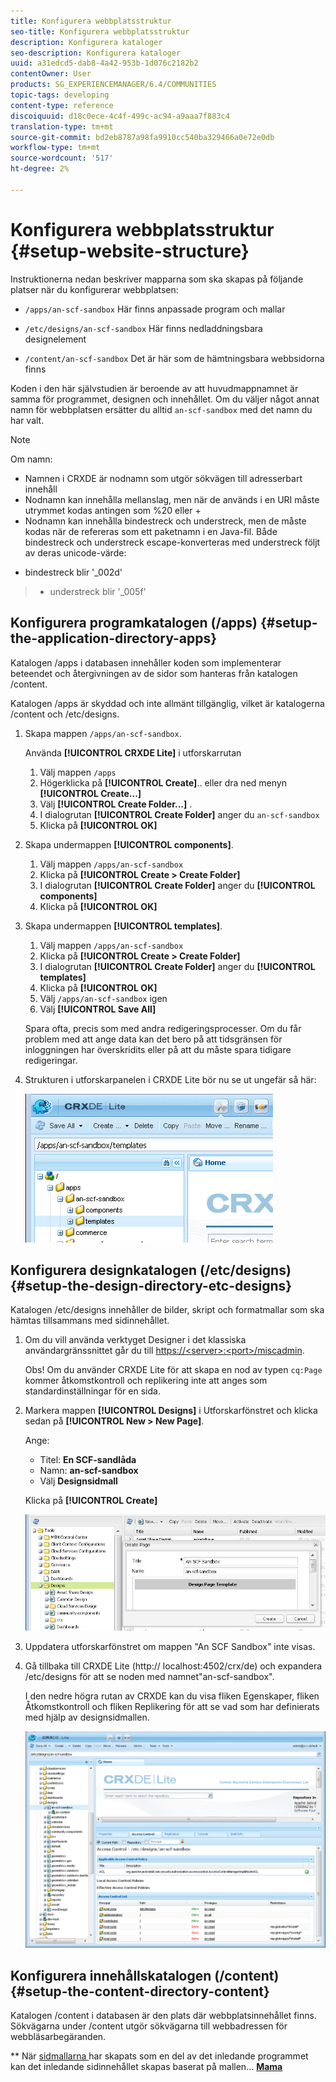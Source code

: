 ```yaml
---
title: Konfigurera webbplatsstruktur
seo-title: Konfigurera webbplatsstruktur
description: Konfigurera kataloger
seo-description: Konfigurera kataloger
uuid: a31edcd5-dab8-4a42-953b-1d076c2182b2
contentOwner: User
products: SG_EXPERIENCEMANAGER/6.4/COMMUNITIES
topic-tags: developing
content-type: reference
discoiquuid: d18c0ece-4c4f-499c-ac94-a9aaa7f883c4
translation-type: tm+mt
source-git-commit: bd2eb8787a98fa9910cc540ba329466a0e72e0db
workflow-type: tm+mt
source-wordcount: '517'
ht-degree: 2%

---
```



# Konfigurera webbplatsstruktur {#setup-website-structure}

Instruktionerna nedan beskriver mapparna som ska skapas på följande platser när du konfigurerar webbplatsen:

* `/apps/an-scf-sandbox`
Här finns anpassade program och mallar

* `/etc/designs/an-scf-sandbox`
Här finns nedladdningsbara designelement

* `/content/an-scf-sandbox`
Det är här som de hämtningsbara webbsidorna finns

Koden i den här självstudien är beroende av att huvudmappnamnet är samma för programmet, designen och innehållet. Om du väljer något annat namn för webbplatsen ersätter du alltid `an-scf-sandbox` med det namn du har valt.

>[!NOTE]
>
>Om namn:
>
>* Namnen i CRXDE är nodnamn som utgör sökvägen till adresserbart innehåll
>* Nodnamn kan innehålla mellanslag, men när de används i en URI måste utrymmet kodas antingen som %20 eller +
>* Nodnamn kan innehålla bindestreck och understreck, men de måste kodas när de refereras som ett paketnamn i en Java-fil. Både bindestreck och understreck escape-konverteras med understreck följt av deras unicode-värde:

   >
   >   
   * bindestreck blir &#39;_002d&#39;
   >   * understreck blir &#39;_005f&#39;


## Konfigurera programkatalogen (/apps) {#setup-the-application-directory-apps}

Katalogen /apps i databasen innehåller koden som implementerar beteendet och återgivningen av de sidor som hanteras från katalogen /content.

Katalogen /apps är skyddad och inte allmänt tillgänglig, vilket är katalogerna /content och /etc/designs.

1. Skapa mappen `/apps/an-scf-sandbox`.

   Använda **[!UICONTROL CRXDE Lite]** i utforskarrutan

   1. Välj mappen `/apps`
   1. Högerklicka på **[!UICONTROL Create]**.. eller dra ned menyn **[!UICONTROL Create...]**
   1. Välj **[!UICONTROL Create Folder...]** .
   1. I dialogrutan **[!UICONTROL Create Folder]** anger du `an-scf-sandbox`
   1. Klicka på **[!UICONTROL OK]**

1. Skapa undermappen **[!UICONTROL components]**.

   1. Välj mappen `/apps/an-scf-sandbox`
   1. Klicka på **[!UICONTROL Create > Create Folder]**
   1. I dialogrutan **[!UICONTROL Create Folder]** anger du **[!UICONTROL components]**
   1. Klicka på **[!UICONTROL OK]**

1. Skapa undermappen **[!UICONTROL templates]**.

   1. Välj mappen `/apps/an-scf-sandbox`
   1. Klicka på **[!UICONTROL Create > Create Folder]**
   1. I dialogrutan **[!UICONTROL Create Folder]** anger du **[!UICONTROL templates]**
   1. Klicka på **[!UICONTROL OK]**
   1. Välj `/apps/an-scf-sandbox` igen
   1. Välj **[!UICONTROL Save All]**

   Spara ofta, precis som med andra redigeringsprocesser. Om du får problem med att ange data kan det bero på att tidsgränsen för inloggningen har överskridits eller på att du måste spara tidigare redigeringar.

1. Strukturen i utforskarpanelen i CRXDE Lite bör nu se ut ungefär så här:

   ![chlimage_1-44](assets/chlimage_1-44.png)

## Konfigurera designkatalogen (/etc/designs) {#setup-the-design-directory-etc-designs}

Katalogen /etc/designs innehåller de bilder, skript och formatmallar som ska hämtas tillsammans med sidinnehållet.

1. Om du vill använda verktyget Designer i det klassiska användargränssnittet går du till [https://&lt;server>:&lt;port>/miscadmin](http://localhost:4502/miscadmin).

   Obs! Om du använder CRXDE Lite för att skapa en nod av typen `cq:Page` kommer åtkomstkontroll och replikering inte att anges som standardinställningar för en sida.

1. Markera mappen **[!UICONTROL Designs]** i Utforskarfönstret och klicka sedan på **[!UICONTROL New > New Page]**.

   Ange:

   * Titel: **En SCF-sandlåda**
   * Namn: **an-scf-sandbox**
   * Välj **Designsidmall**

   Klicka på **[!UICONTROL Create]**

   ![chlimage_1-45](assets/chlimage_1-45.png)

1. Uppdatera utforskarfönstret om mappen &quot;An SCF Sandbox&quot; inte visas.

1. Gå tillbaka till CRXDE Lite (http:// localhost:4502/crx/de) och expandera /etc/designs för att se noden med namnet&quot;an-scf-sandbox&quot;.

   I den nedre högra rutan av CRXDE kan du visa fliken Egenskaper, fliken Åtkomstkontroll och fliken Replikering för att se vad som har definierats med hjälp av designsidmallen.

   ![chlimage_1-46](assets/chlimage_1-46.png)

## Konfigurera innehållskatalogen (/content) {#setup-the-content-directory-content}

Katalogen /content i databasen är den plats där webbplatsinnehållet finns. Sökvägarna under /content utgör sökvägarna till webbadressen för webbläsarbegäranden.

** När  [sidmallarna ](initial-app.md#createthepagetemplate) har skapats som en del av det inledande programmet kan det inledande sidinnehållet skapas baserat på mallen...  [**Mama**](initial-app.md)
